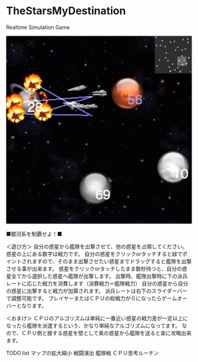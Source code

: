 TheStarsMyDestination
=====================

Realtime Simulation Game

<img src="screenshot.png" />

■銀河系を制覇せよ！■

＜遊び方＞
自分の惑星から艦隊を出撃させて、他の惑星を占領してください。
惑星の上にある数字は戦力です。
自分の惑星をクリックorタッチすると緑でポイントされますので、そのまま出撃させたい惑星までドラッグすると艦隊を出撃させる事が出来ます。
惑星をクリックorタッチしたまま数秒待つと、自分の惑星全てから選択した惑星へ艦隊が出撃します。
出撃時、艦隊出撃時に下の派兵レートに応じた戦力を消費します（消費戦力＝艦隊戦力）
自分の惑星から自分の惑星に出撃すると戦力が加算されます。
派兵レートは右下のスライダーバーで調整可能です。
プレイヤーまたはＣＰＵの総戦力が０になったらゲームオーバーとなります。

＜おまけ＞
ＣＰＵのアルゴリズムは単純に一番近い惑星の戦力差が一定以上になったら艦隊を派遣するという、かなり単純なアルゴリズムになってます。
なので、ＣＰＵ側と接する惑星を壁として奥の惑星から艦隊を送ると楽に攻略出来ます。

TODO list
マップの拡大縮小
戦闘演出
艦隊戦
ＣＰＵ思考ルーチン
